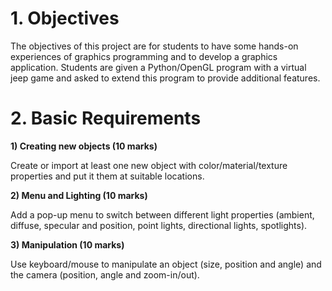 ﻿# **1. Objectives** 
The objectives of this project are for students to have some hands-on experiences of graphics programming and to develop a graphics application. Students are given a Python/OpenGL program with a virtual jeep game and asked to extend this program to provide additional features.

# **2. Basic Requirements**
**1) Creating new objects (10 marks)**

Create or import at least one new object with color/material/texture properties and put it them at suitable locations.

**2) Menu and Lighting (10 marks)**

Add a pop-up menu to switch between different light properties (ambient, diffuse, specular and position, point lights, directional lights, spotlights).

**3) Manipulation (10 marks)**

Use keyboard/mouse to manipulate an object (size, position and angle) and the camera (position, angle and zoom-in/out).
